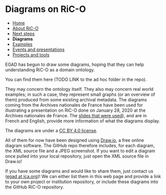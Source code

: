 # Diagrams on RiC-O

* [Home](index.html)
* [About RiC-O](about.html)
* [Next steps](next-steps.html)
* **Diagrams**
* [Examples](examples.html)
* [Events and presentations](events.html)
* [Projects and tools](projects-and-tools.html)

EGAD has begun to draw some diagrams, hoping that they can help understanding RiC-O as a domain ontology.

You can find them here (TODO LINK to the ad hoc folder in the repo).

They may concern the ontology itself. They also may concern real world examples; in such a case, they represent small graphs (or an overview of them) produced from some existing archival metadata. The diagrams coming from the Archives nationales de France have been used for illustrating a presentation on RiC-O done on January 28, 2020 at the Archives nationales de France. The  [slides that were used](https://f.hypotheses.org/wp-content/blogs.dir/2167/files/2020/02/20200128_2_RecordsInContexts_englishVersionAdded1003.pdf)), and are in French and English, provide more information of what the diagrams display.

The diagrams are under a [CC BY 4.0 license](https://creativecommons.org/licenses/by/4.0/).

All of them for now have been designed using [Draw.io](https://www.draw.io/), a free online diagram software. The GitHub repo therefore includes, for each diagram, the XML source file and a JPEG screenshot. If you want to edit a diagram once pulled into your local repository, just open the XML source file in Draw.io! 

If you have some diagrams and would like to share them, just contact us ([egad at ica.org](mailto:egad@ica.org))! We can either list them in this web page and provide a link to your own project or institution repository, or include these diagrams into the GitHub RiC-O repository.


